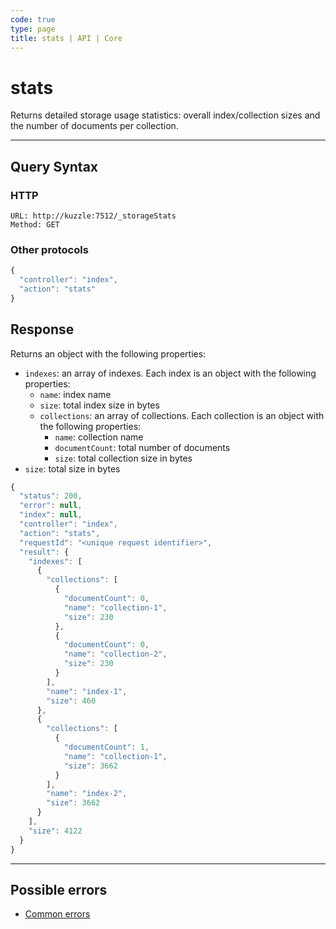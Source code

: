 ```yaml
---
code: true
type: page
title: stats | API | Core
---
```


# stats

<SinceBadge version="2.10.0" />

Returns detailed storage usage statistics: overall index/collection sizes and the number of documents per collection.

---

## Query Syntax

### HTTP

```http
URL: http://kuzzle:7512/_storageStats
Method: GET
```

### Other protocols

```js
{
  "controller": "index",
  "action": "stats"
}
```

## Response

Returns an object with the following properties:

- `indexes`: an array of indexes. Each index is an object with the following properties:
  - `name`: index name
  - `size`: total index size in bytes
  - `collections`: an array of collections. Each collection is an object with the following properties:
    - `name`: collection name
    - `documentCount`: total number of documents
    - `size`: total collection size in bytes
- `size`: total size in bytes

```js
{
  "status": 200,
  "error": null,
  "index": null,
  "controller": "index",
  "action": "stats",
  "requestId": "<unique request identifier>",
  "result": {
    "indexes": [
      {
        "collections": [
          {
            "documentCount": 0,
            "name": "collection-1",
            "size": 230
          },
          {
            "documentCount": 0,
            "name": "collection-2",
            "size": 230
          }
        ],
        "name": "index-1",
        "size": 460
      },
      {
        "collections": [
          {
            "documentCount": 1,
            "name": "collection-1",
            "size": 3662
          }
        ],
        "name": "index-2",
        "size": 3662
      }
    ],
    "size": 4122
  }
}
```

---

## Possible errors

- [Common errors](/core/2/api/errors/types#common-errors)

